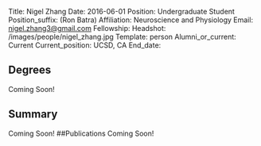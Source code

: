 Title: Nigel Zhang 
Date: 2016-06-01
Position: Undergraduate Student
Position_suffix: (Ron Batra)
Affiliation: Neuroscience and Physiology
Email: nigel.zhang3@gmail.com
Fellowship:
Headshot: /images/people/nigel_zhang.jpg
Template: person
Alumni_or_current: Current
Current_position: UCSD, CA
End_date: 
<!-- Status: draft -->

## Degrees
Coming Soon!
## Summary
Coming Soon!
##Publications
Coming Soon!